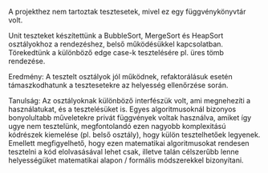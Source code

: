 A projekthez nem tartoztak tesztesetek, mivel ez egy függvénykönyvtár volt.

Unit teszteket készítettünk a BubbleSort, MergeSort és HeapSort osztályokhoz a rendezéshez, belső működésükkel kapcsolatban. Törekedtünk a különböző edge case-k tesztelésére pl. üres tömb rendezése.

Eredmény: A tesztelt osztályok jól működnek, refaktorálásuk esetén támaszkodhatunk a tesztesetekre az helyesség ellenőrzése során.

Tanulság: Az osztályoknak különböző interfészük volt, ami megnehezíti a használatukat, és a tesztelésüket is. Egyes algoritmusoknál bizonyos bonyolultabb műveletekre privát függvények voltak használva, amiket így ugye nem tesztelünk, megfontolandó ezen nagyobb komplexitású kódrészek kiemelése (pl. belső osztály), hogy külön tesztelhetőek legyenek. Emellett megfigyelhető, hogy ezen matematikai algoritmusokat rendesen tesztelni a kód elolvasásával lehet csak, illetve talán célszerűbb lenne helyességüket matematikai alapon / formális módszerekkel bizonyítani.
